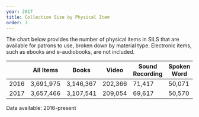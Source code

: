 ```yaml
---
year: 2017
title: Collection Size by Physical Item
order: 3
---
```


The chart below provides the number of physical items in SILS that are available for patrons to use, broken down by material type.  Electronic items, such as ebooks and e-audiobooks, are not included.

|      | All Items | Books     | Video   | Sound Recording | Spoken Word | Serials | Other   |
| ---- | --------- | --------- | ------- | --------------- | ----------- | ------- | ------- |
| 2016 | 3,691,975 | 3,146,367 | 202,366 | 71,417          | 50,071      | 125,242 | 97,787  |
| 2017 | 3,657,466 | 3,107,541 | 209,054 | 69,617          | 50,570      | 122,443 | 99,472  |

Data available: 2016-present